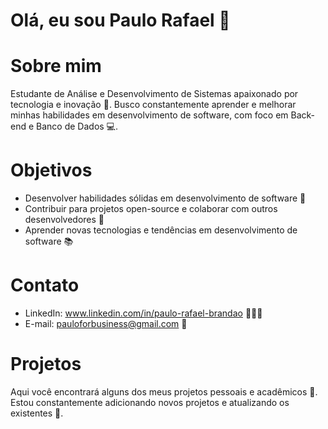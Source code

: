 # Olá, eu sou Paulo Rafael 👋

# Sobre mim
Estudante de Análise e Desenvolvimento de Sistemas apaixonado por tecnologia e inovação 🚀. Busco constantemente aprender e melhorar minhas habilidades em desenvolvimento de software, com foco em Back-end e Banco de Dados 💻.

# Objetivos
- Desenvolver habilidades sólidas em desenvolvimento de software 💪
- Contribuir para projetos open-source e colaborar com outros desenvolvedores 🤝
- Aprender novas tecnologias e tendências em desenvolvimento de software 📚

# Contato
- LinkedIn: www.linkedin.com/in/paulo-rafael-brandao 🧑🏻‍💻
- E-mail: pauloforbusiness@gmail.com 📧

# Projetos
Aqui você encontrará alguns dos meus projetos pessoais e acadêmicos 📁. Estou constantemente adicionando novos projetos e atualizando os existentes 🔄.

